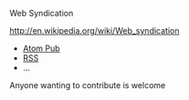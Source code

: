 Web Syndication

http://en.wikipedia.org/wiki/Web_syndication

* [Atom Pub](atom)
* [RSS](rss)
* ...

Anyone wanting to contribute is welcome
